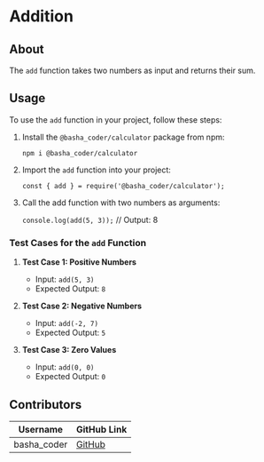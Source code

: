 # Addition

## About
The `add` function takes two numbers as input and returns their sum.

## Usage
To use the `add` function in your project, follow these steps:

1. Install the `@basha_coder/calculator` package from npm:
   
   `npm i @basha_coder/calculator`

2. Import the `add` function into your project:
   
   `const { add } = require('@basha_coder/calculator');`

3. Call the add function with two numbers as arguments:
   
   `console.log(add(5, 3));` // Output: 8
### Test Cases for the `add` Function

1. **Test Case 1: Positive Numbers**
   - Input: `add(5, 3)`
   - Expected Output: `8`

2. **Test Case 2: Negative Numbers**
   - Input: `add(-2, 7)`
   - Expected Output: `5`

3. **Test Case 3: Zero Values**
   - Input: `add(0, 0)`
   - Expected Output: `0`
## Contributors

| Username       | GitHub Link                               |
|----------------|-------------------------------------------|
| basha_coder    | [GitHub](https://github.com/Bashamega) |


